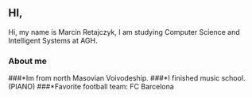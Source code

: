 ## HI,

Hi, my name is Marcin Retajczyk, I am studying Computer Science and Intelligent Systems at AGH.

### About me

###*Im from north Masovian Voivodeship.
###*I finished music school.(PIANO)
###*Favorite football team: FC Barcelona 



